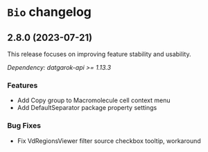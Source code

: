# `Bio` changelog

## 2.8.0 (2023-07-21)

This release focuses on improving feature stability and usability.

*Dependency: datgarok-api >= 1.13.3*

### Features

* Add Copy group to Macromolecule cell context menu
* Add DefaultSeparator package property settings

### Bug Fixes

* Fix VdRegionsViewer filter source checkbox tooltip, workaround
